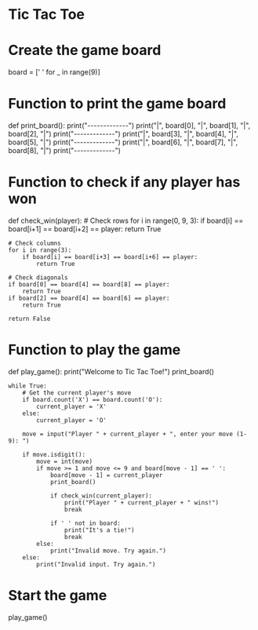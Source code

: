 # Tic Tac Toe

# Create the game board
board = [' ' for _ in range(9)]

# Function to print the game board
def print_board():
    print("-------------")
    print("|", board[0], "|", board[1], "|", board[2], "|")
    print("-------------")
    print("|", board[3], "|", board[4], "|", board[5], "|")
    print("-------------")
    print("|", board[6], "|", board[7], "|", board[8], "|")
    print("-------------")

# Function to check if any player has won
def check_win(player):
    # Check rows
    for i in range(0, 9, 3):
        if board[i] == board[i+1] == board[i+2] == player:
            return True

    # Check columns
    for i in range(3):
        if board[i] == board[i+3] == board[i+6] == player:
            return True

    # Check diagonals
    if board[0] == board[4] == board[8] == player:
        return True
    if board[2] == board[4] == board[6] == player:
        return True

    return False

# Function to play the game
def play_game():
    print("Welcome to Tic Tac Toe!")
    print_board()

    while True:
        # Get the current player's move
        if board.count('X') == board.count('O'):
            current_player = 'X'
        else:
            current_player = 'O'
        
        move = input("Player " + current_player + ", enter your move (1-9): ")
        
        if move.isdigit():
            move = int(move)
            if move >= 1 and move <= 9 and board[move - 1] == ' ':
                board[move - 1] = current_player
                print_board()

                if check_win(current_player):
                    print("Player " + current_player + " wins!")
                    break

                if ' ' not in board:
                    print("It's a tie!")
                    break
            else:
                print("Invalid move. Try again.")
        else:
            print("Invalid input. Try again.")

# Start the game
play_game()
